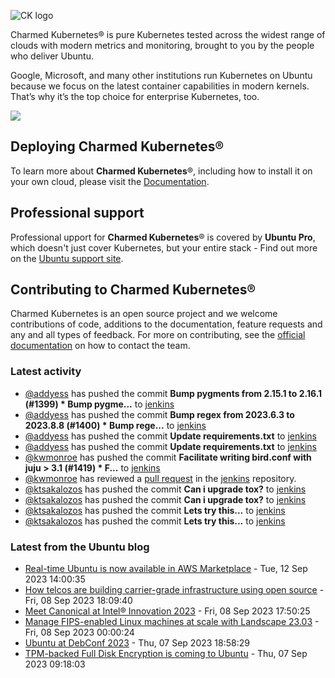 ![CK logo](https://assets.ubuntu.com/v1/451d4cf4-Charmed+Kubernetes_RGB_onWhite_2022.svg)

Charmed Kubernetes® is pure Kubernetes tested across the widest range of clouds with modern metrics and monitoring, brought to you by the people who deliver Ubuntu.

Google, Microsoft, and many other institutions run Kubernetes on Ubuntu because we focus on the latest container capabilities in modern kernels. That’s why it’s the top choice for enterprise Kubernetes, too.

![](https://assets.ubuntu.com/v1/843c77b6-juju-at-a-glace.svg)

## Deploying Charmed Kubernetes®

To learn more about **Charmed Kubernetes**®, including how to install it on your own cloud, please visit the [Documentation][docs].

## Professional support

Professional upport for **Charmed Kubernetes**® is covered by **Ubuntu Pro**, which doesn't just cover Kubernetes, but your entire stack - Find out more on the [Ubuntu support site](https://ubuntu.com/support).

## Contributing to Charmed Kubernetes®

Charmed Kubernetes is an open source project and we welcome contributions of code, additions to the documentation, feature requests and any and all types of feedback. For more on contributing, see the [official documentation][get-in-touch] on how to contact the team.

<!-- LINKS -->
[docs]: https://ubuntu.com/kubernetes/docs
[get-in-touch]: https://ubuntu.com/kubernetes/docs/get-in-touch

### Latest activity

<!-- activity starts -->
 - [@addyess](https://github.com/addyess) has pushed the commit **Bump pygments from 2.15.1 to 2.16.1 (#1399)  * Bump pygme...** to [jenkins](https://github.com/charmed-kubernetes/jenkins)
 - [@addyess](https://github.com/addyess) has pushed the commit **Bump regex from 2023.6.3 to 2023.8.8 (#1400)  * Bump rege...** to [jenkins](https://github.com/charmed-kubernetes/jenkins)
 - [@addyess](https://github.com/addyess) has pushed the commit **Update requirements.txt** to [jenkins](https://github.com/charmed-kubernetes/jenkins)
 - [@addyess](https://github.com/addyess) has pushed the commit **Update requirements.txt** to [jenkins](https://github.com/charmed-kubernetes/jenkins)
 - [@kwmonroe](https://github.com/kwmonroe) has pushed the commit **Facilitate writing bird.conf with juju > 3.1 (#1419)  * F...** to [jenkins](https://github.com/charmed-kubernetes/jenkins)
 - [@kwmonroe](https://github.com/kwmonroe) has reviewed a [pull request](https://github.com/charmed-kubernetes/jenkins/pull/1419) in the [jenkins](https://github.com/charmed-kubernetes/jenkins) repository.
 - [@ktsakalozos](https://github.com/ktsakalozos) has pushed the commit **Can i upgrade tox?** to [jenkins](https://github.com/charmed-kubernetes/jenkins)
 - [@ktsakalozos](https://github.com/ktsakalozos) has pushed the commit **Can i upgrade tox?** to [jenkins](https://github.com/charmed-kubernetes/jenkins)
 - [@ktsakalozos](https://github.com/ktsakalozos) has pushed the commit **Lets try this...** to [jenkins](https://github.com/charmed-kubernetes/jenkins)
 - [@ktsakalozos](https://github.com/ktsakalozos) has pushed the commit **Lets try this...** to [jenkins](https://github.com/charmed-kubernetes/jenkins)
<!-- activity ends -->

<!-- roadmap starts -->

<!-- roadmap ends -->

### Latest from the Ubuntu blog

<!-- blog starts -->
* [Real-time Ubuntu is now available in AWS Marketplace](https://ubuntu.com//blog/real-time-ubuntu-aws) - Tue, 12 Sep 2023 14:00:35 
* [How telcos are building carrier-grade infrastructure using open source](https://ubuntu.com//blog/how-telcos-are-building-carrier-grade-infrastructure-using-open-source) - Fri, 08 Sep 2023 18:09:40 
* [Meet Canonical at Intel® Innovation 2023](https://ubuntu.com//blog/meet-canonical-at-intel-innovation-2023) - Fri, 08 Sep 2023 17:50:25 
* [Manage FIPS-enabled Linux machines at scale with Landscape 23.03](https://ubuntu.com//blog/manage-fips-enabled-linux-machines-at-scale-with-landscape-23-03) - Fri, 08 Sep 2023 00:00:24 
* [Ubuntu at DebConf 2023](https://ubuntu.com//blog/ubuntu-at-debconf-2023) - Thu, 07 Sep 2023 18:58:29 
* [TPM-backed Full Disk Encryption is coming to Ubuntu](https://ubuntu.com//blog/tpm-backed-full-disk-encryption-is-coming-to-ubuntu) - Thu, 07 Sep 2023 09:18:03 
<!-- blog ends -->
